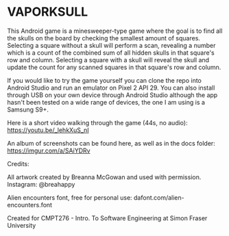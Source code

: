 # VAPORKSULL
This Android game is a minesweeper-type game where the goal is to find all the skulls on the board by checking the smallest amount of squares. Selecting a square without a skull will perform a scan, revealing a number which is a count of the combined sum of all hidden skulls in that square's row and column. Selecting a square with a skull will reveal the skull and update the count for any scanned squares in that square's row and column.

If you would like to try the game yourself you can clone the repo into Android Studio and run an emulator on Pixel 2 API 29. You can also install through USB on your own device through Android Studio although the app hasn't been tested on a wide range of devices, the one I am using is a Samsung S9+.

Here is a short video walking through the game (44s, no audio): https://youtu.be/_lehkXuS_nI

An album of screenshots can be found here, as well as in the docs folder: https://imgur.com/a/SAiYDRv 

Credits: 

All artwork created by Breanna McGowan and used with permission. Instagram: @breahappy

Alien encounters font, free for personal use: dafont.com/alien-encounters.font 

Created for CMPT276 - Intro. To Software Engineering at Simon Fraser University 




